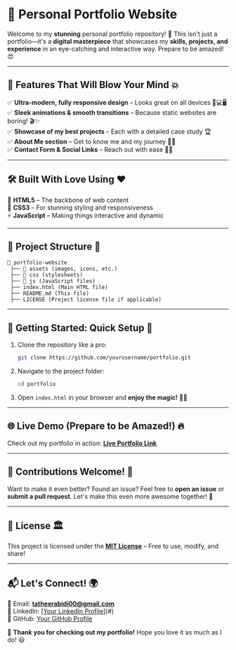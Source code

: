 # 🌟 Personal Portfolio Website

Welcome to my **stunning** personal portfolio repository! 🚀 This isn't just a portfolio—it's a **digital masterpiece** that showcases my **skills, projects, and experience** in an eye-catching and interactive way. Prepare to be amazed! 😍

---

## 🎨 Features That Will Blow Your Mind 💥
✅ **Ultra-modern, fully responsive design** – Looks great on all devices 📱💻🖥️  
✅ **Sleek animations & smooth transitions** – Because static websites are boring! 🎬✨  
✅ **Showcase of my best projects** – Each with a detailed case study 🏆  
✅ **About Me section** – Get to know me and my journey 👨‍💻  
✅ **Contact Form & Social Links** – Reach out with ease 📧💬  

---

## 🛠️ Built With Love Using ❤️
🚀 **HTML5** – The backbone of web content  
🎨 **CSS3** – For stunning styling and responsiveness  
⚡ **JavaScript** – Making things interactive and dynamic  

---

## 📂 Project Structure 📁
```
📁 portfolio-website
 ├── 📁 assets (images, icons, etc.)
 ├── 📁 css (stylesheets)
 ├── 📁 js (JavaScript files)
 ├── index.html (Main HTML file)
 ├── README.md (This file)
 ├── LICENSE (Project license file if applicable)
```

---

## 🚀 Getting Started: Quick Setup 🏁
1. Clone the repository like a pro:
   ```sh
   git clone https://github.com/yourusername/portfolio.git
   ```
2. Navigate to the project folder:
   ```sh
   cd portfolio
   ```
3. Open `index.html` in your browser and **enjoy the magic!** 🎩✨

---

## 🌐 Live Demo (Prepare to be Amazed!) 🔥
Check out my portfolio in action: **[Live Portfolio Link](#)**

---

## 🤝 Contributions Welcome! 🙌
Want to make it even better? Found an issue? Feel free to **open an issue** or **submit a pull request**. Let's make this even more awesome together! 🚀

---

## 📜 License 🏛️
This project is licensed under the **[MIT License](LICENSE)** – Free to use, modify, and share!

---

## 📬 Let's Connect! 🌍
📧 Email: **tatheerabidi00@gmail.com**  
💼 LinkedIn: [[Your LinkedIn Profile](https://www.linkedin.com/in/tatheer-hussain/)](#)  
🐙 GitHub: [Your GitHub Profile](https://github.com/00tatheer00)  

🚀 **Thank you for checking out my portfolio!** Hope you love it as much as I do! 😃
